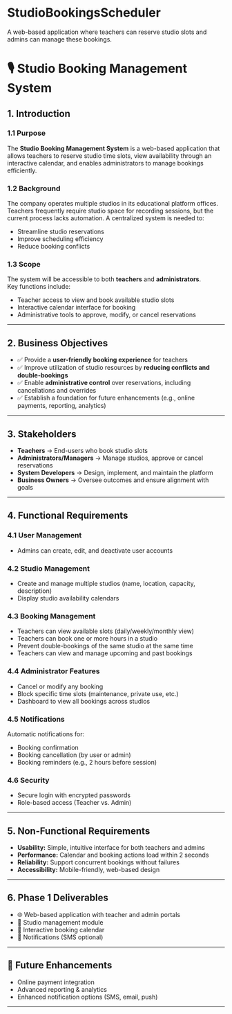 # StudioBookingsScheduler
A web-based application where teachers can reserve studio slots and admins can manage these bookings.

# 🎙️ Studio Booking Management System

## 1. Introduction

### 1.1 Purpose
The **Studio Booking Management System** is a web-based application that allows teachers to reserve studio time slots, view availability through an interactive calendar, and enables administrators to manage bookings efficiently.

### 1.2 Background
The company operates multiple studios in its educational platform offices. Teachers frequently require studio space for recording sessions, but the current process lacks automation. A centralized system is needed to:
- Streamline studio reservations
- Improve scheduling efficiency
- Reduce booking conflicts

### 1.3 Scope
The system will be accessible to both **teachers** and **administrators**.  
Key functions include:
- Teacher access to view and book available studio slots
- Interactive calendar interface for booking
- Administrative tools to approve, modify, or cancel reservations

---

## 2. Business Objectives
- ✅ Provide a **user-friendly booking experience** for teachers  
- ✅ Improve utilization of studio resources by **reducing conflicts and double-bookings**  
- ✅ Enable **administrative control** over reservations, including cancellations and overrides  
- ✅ Establish a foundation for future enhancements (e.g., online payments, reporting, analytics)  

---

## 3. Stakeholders
- **Teachers** → End-users who book studio slots  
- **Administrators/Managers** → Manage studios, approve or cancel reservations  
- **System Developers** → Design, implement, and maintain the platform  
- **Business Owners** → Oversee outcomes and ensure alignment with goals  

---

## 4. Functional Requirements

### 4.1 User Management
- Admins can create, edit, and deactivate user accounts

### 4.2 Studio Management
- Create and manage multiple studios (name, location, capacity, description)  
- Display studio availability calendars  

### 4.3 Booking Management
- Teachers can view available slots (daily/weekly/monthly view)  
- Teachers can book one or more hours in a studio  
- Prevent double-bookings of the same studio at the same time  
- Teachers can view and manage upcoming and past bookings  

### 4.4 Administrator Features
- Cancel or modify any booking  
- Block specific time slots (maintenance, private use, etc.)  
- Dashboard to view all bookings across studios  

### 4.5 Notifications
Automatic notifications for:  
- Booking confirmation  
- Booking cancellation (by user or admin)  
- Booking reminders (e.g., 2 hours before session)  

### 4.6 Security
- Secure login with encrypted passwords  
- Role-based access (Teacher vs. Admin)  

---

## 5. Non-Functional Requirements
- **Usability:** Simple, intuitive interface for both teachers and admins  
- **Performance:** Calendar and booking actions load within 2 seconds  
- **Reliability:** Support concurrent bookings without failures  
- **Accessibility:** Mobile-friendly, web-based design  

---

## 6. Phase 1 Deliverables
- 🌐 Web-based application with teacher and admin portals  
- 🏢 Studio management module  
- 📅 Interactive booking calendar  
- 🔔 Notifications (SMS optional)  

---

## 🚀 Future Enhancements
- Online payment integration  
- Advanced reporting & analytics  
- Enhanced notification options (SMS, email, push)  

---
